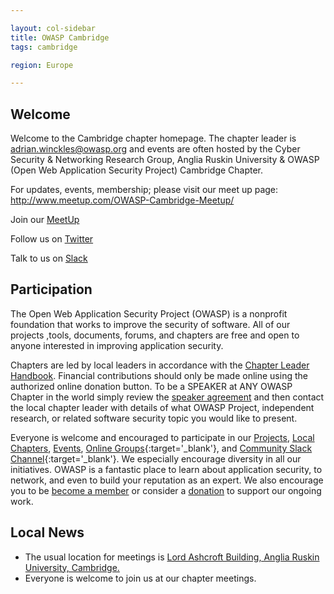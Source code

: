 ```yaml
---

layout: col-sidebar
title: OWASP Cambridge
tags: cambridge

region: Europe

---
```



## Welcome

Welcome to the Cambridge chapter homepage. The chapter leader is <a href="mailto:adrian.winckles@owasp.org">adrian.winckles@owasp.org</a> and events are often hosted by the Cyber Security & Networking Research Group, Anglia Ruskin University & OWASP (Open Web Application Security Project) Cambridge Chapter.

For updates, events, membership; please visit our meet up page: <a href="http://www.meetup.com/OWASP-Cambridge-Meetup/">http://www.meetup.com/OWASP-Cambridge-Meetup/</a>

Join our <a href="https://www.meetup.com/OWASP-Cambridge-Meetup/">MeetUp</a>

Follow us on <a href="http://twitter.com/#!/owaspcambs">Twitter</a>

Talk to us on <a href="https://owasp.slack.com/app_redirect?channel=chapter-cambridge">Slack</a>


## Participation
The Open Web Application Security Project (OWASP) is a nonprofit foundation that works to improve the security of software. All of our projects ,tools, documents, forums, and chapters are free and open to anyone interested in improving application security.

Chapters are led by local leaders in accordance with the [Chapter Leader Handbook](/www-policy/rules-of-procedure/chapter-handbook). Financial contributions should only be made online using the authorized online donation button. To be a SPEAKER at ANY OWASP Chapter in the world simply review the [speaker agreement](/www-policy/speaker-agreement) and then contact the local chapter leader with details of what OWASP Project, independent research, or related software security topic you would like to present.

Everyone is welcome and encouraged to participate in our [Projects](/projects), [Local Chapters](/chapters), [Events](/events), [Online Groups](https://groups.google.com/a/owasp.com/){:target='_blank'}, and [Community Slack Channel](https://owasp.slack.com/){:target='_blank'}. We especially encourage diversity in all our initiatives. OWASP is a fantastic place to learn about application security, to network, and even to build your reputation as an expert. We also encourage you to be [become a member](/membership) or consider a [donation](/donate) to support our ongoing work.

## Local News
- The usual location for meetings is <a href="https://www.google.com/maps/place/Lord+Ashcroft+International+Business+School/@52.2040842,0.1319889,17z/data=!3m1!4b1!4m5!3m4!1s0x47d8708fb691829b:0xb4a8f850b1cf6fd!8m2!3d52.2040842!4d0.1341776">Lord Ashcroft Building, Anglia Ruskin University, Cambridge.</a>
- Everyone is welcome to join us at our chapter meetings.

